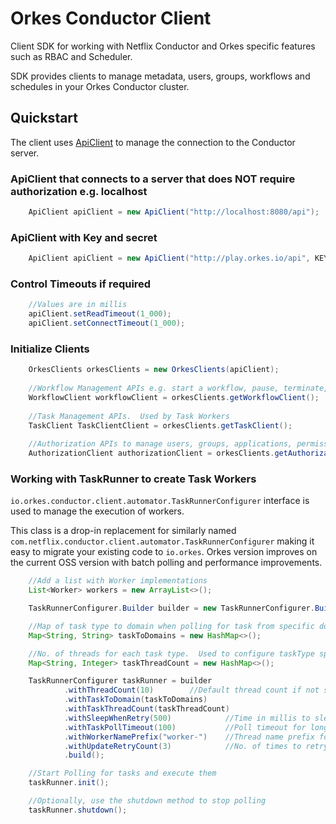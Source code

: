 # Orkes Conductor Client
Client SDK for working with Netflix Conductor and Orkes specific features such as RBAC and Scheduler.

SDK provides clients to manage metadata, users, groups, workflows and schedules in your Orkes Conductor cluster.

## Quickstart
The client uses [ApiClient](src/main/java/io/orkes/conductor/client/ApiClient.java) to manage the connection to the Conductor server.

### ApiClient that connects to a server that does NOT require authorization e.g. localhost
```java
    ApiClient apiClient = new ApiClient("http://localhost:8080/api");
```
### ApiClient with Key and secret
```java
    ApiClient apiClient = new ApiClient("http://play.orkes.io/api", KEY, SECRET);
```
### Control Timeouts if required
```java
    //Values are in millis
    apiClient.setReadTimeout(1_000);
    apiClient.setConnectTimeout(1_000);
```

### Initialize Clients
```java
    OrkesClients orkesClients = new OrkesClients(apiClient);
    
    //Workflow Management APIs e.g. start a workflow, pause, terminate, search etc.
    WorkflowClient workflowClient = orkesClients.getWorkflowClient();
    
    //Task Management APIs.  Used by Task Workers
    TaskClient TaskClientClient = orkesClients.getTaskClient();
    
    //Authorization APIs to manage users, groups, applications, permissions, tags etc.
    AuthorizationClient authorizationClient = orkesClients.getAuthorizationClient();
```

### Working with TaskRunner to create Task Workers
`io.orkes.conductor.client.automator.TaskRunnerConfigurer` interface is used to manage the execution of workers.

This class is a drop-in replacement for similarly named `com.netflix.conductor.client.automator.TaskRunnerConfigurer` making it easy to migrate your existing code to `io.orkes`.
Orkes version improves on the current OSS version with batch polling and performance improvements.

```java
    //Add a list with Worker implementations
    List<Worker> workers = new ArrayList<>();

    TaskRunnerConfigurer.Builder builder = new TaskRunnerConfigurer.Builder(taskClient, workers);

    //Map of task type to domain when polling for task from specific domains
    Map<String, String> taskToDomains = new HashMap<>();

    //No. of threads for each task type.  Used to configure taskType specific thread count for execution
    Map<String, Integer> taskThreadCount = new HashMap<>();

    TaskRunnerConfigurer taskRunner = builder
            .withThreadCount(10)        //Default thread count if not specified in taskThreadCount
            .withTaskToDomain(taskToDomains)
            .withTaskThreadCount(taskThreadCount)
            .withSleepWhenRetry(500)            //Time in millis to sleep when retrying for a task update.  Default is 500ms
            .withTaskPollTimeout(100)           //Poll timeout for long-poll.  Default is 100ms
            .withWorkerNamePrefix("worker-")    //Thread name prefix for the task worker executor. Useful for logging
            .withUpdateRetryCount(3)            //No. of times to retry if task update fails.  defaults to 3
            .build();

    //Start Polling for tasks and execute them
    taskRunner.init();

    //Optionally, use the shutdown method to stop polling
    taskRunner.shutdown();
```